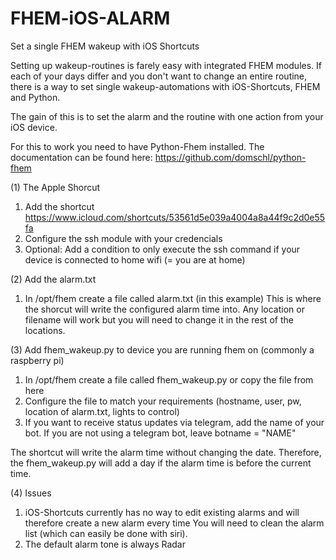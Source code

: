 # FHEM-iOS-ALARM
Set a single FHEM wakeup with iOS Shortcuts


Setting up wakeup-routines is farely easy with integrated FHEM modules. If each of your days differ and you don't want to change an entire routine, there is a way to set single wakeup-automations with iOS-Shortcuts, FHEM and Python.

The gain of this is to set the alarm and the routine with one action from your iOS device.

For this to work you need to have Python-Fhem installed. The documentation can be found here: https://github.com/domschl/python-fhem

(1) The Apple Shorcut

  1. Add the shortcut https://www.icloud.com/shortcuts/53561d5e039a4004a8a44f9c2d0e55fa
  2. Configure the ssh module with your credencials
  3. Optional: Add a condition to only execute the ssh command if your device is connected to home wifi (= you are at home)
  
(2) Add the alarm.txt

  1. In /opt/fhem create a file called alarm.txt (in this example)
    This is where the shorcut will write the configured alarm time into.
    Any location or filename will work but you will need to change it in the rest of the locations.
    
(3) Add fhem_wakeup.py to device you are running fhem on (commonly a raspberry pi)

  1. In /opt/fhem create a file called fhem_wakeup.py or copy the file from here
  2. Configure the file to match your requirements (hostname, user, pw, location of alarm.txt, lights to control)
  3. If you want to receive status updates via telegram, add the name of your bot. If you are not using a telegram bot, leave botname = "NAME"
  
  The shortcut will write the alarm time without changing the date. Therefore, the fhem_wakeup.py will add a day if the alarm   time is before the current time.
  
(4) Issues

  1. iOS-Shortcuts currently has no way to edit existing alarms and will therefore create a new alarm every time
    You will need to clean the alarm list (which can easily be done with siri).
  2. The default alarm tone is always Radar
